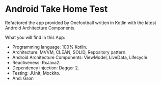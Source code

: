 # Android Take Home Test

Refactored the app provided by Onefootball written in Kotlin with the latest Android Architecture Components.

What you will find in this App:

* Programming language: 100% Kotlin.
* Architecture: MVVM, CLEAN, SOLID, Repository pattern.
* Android Architecture Components: ViewModel, LiveData, Lifecycle.
* Reactiveness: RxJava2.
* Dependency injection: Dagger 2.
* Testing: JUnit, Mockito.
* And: Gson